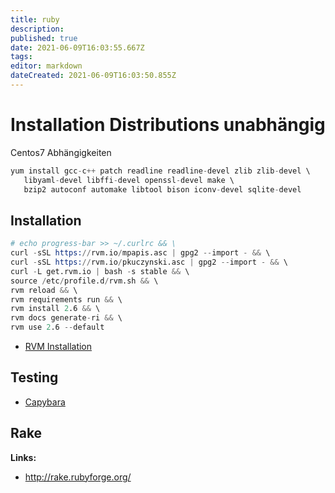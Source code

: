 ```yaml
---
title: ruby
description: 
published: true
date: 2021-06-09T16:03:55.667Z
tags: 
editor: markdown
dateCreated: 2021-06-09T16:03:50.855Z
---
```


# Installation Distributions unabhängig

Centos7 Abhängigkeiten

```s
yum install gcc-c++ patch readline readline-devel zlib zlib-devel \
   libyaml-devel libffi-devel openssl-devel make \
   bzip2 autoconf automake libtool bison iconv-devel sqlite-devel
```

## Installation

```s
# echo progress-bar >> ~/.curlrc && \
curl -sSL https://rvm.io/mpapis.asc | gpg2 --import - && \
curl -sSL https://rvm.io/pkuczynski.asc | gpg2 --import - && \
curl -L get.rvm.io | bash -s stable && \
source /etc/profile.d/rvm.sh && \
rvm reload && \
rvm requirements run && \
rvm install 2.6 && \
rvm docs generate-ri && \
rvm use 2.6 --default
```

* [RVM Installation](https://rvm.io/rvm/install)

## Testing

* [Capybara](http://teamcapybara.github.io/capybara/)

## Rake

**Links:**

*  http://rake.rubyforge.org/